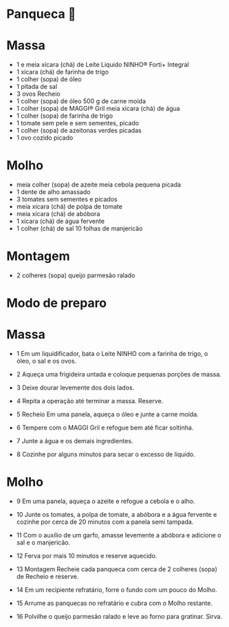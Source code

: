 # Panqueca :spaghetti:
# Massa
 - 1 e meia xícara (chá) de Leite Líquido NINHO® Forti+ Integral
- 1 xícara (chá) de farinha de trigo
- 1 colher (sopa) de óleo
- 1 pitada de sal
- 3 ovos
Recheio
- 1 colher (sopa) de óleo
500 g de carne moída
- 1 colher (sopa) de MAGGI® Gril
meia xícara (chá) de água
- 1 colher (sopa) de farinha de trigo
- 1 tomate sem pele e sem sementes, picado
- 1 colher (sopa) de azeitonas verdes picadas
- 1 ovo cozido picado
# Molho
- meia colher (sopa) de azeite
meia cebola pequena picada
- 1 dente de alho amassado
- 3 tomates sem sementes e picados
- meia xícara (chá) de polpa de tomate
- meia xícara (chá) de abóbora
- 1 xícara (chá) de água fervente
- 1 colher (chá) de sal
10 folhas de manjericão
# Montagem
- 2 colheres (sopa) queijo parmesão ralado

# Modo de preparo
# Massa
- 1 Em um liquidificador, bata o Leite NINHO com a farinha de trigo, o óleo, o sal e os ovos.

- 2 Aqueça uma frigideira untada e coloque pequenas porções de massa.

- 3 Deixe dourar levemente dos dois lados.

- 4 Repita a operação até terminar a massa. Reserve.

- 5 Recheio
Em uma panela, aqueça o óleo e junte a carne moída.

- 6 Tempere com o MAGGI Gril e refogue bem até ficar soltinha.

- 7 Junte a água e os demais ingredientes.

- 8 Cozinhe por alguns minutos para secar o excesso de líquido.

# Molho
- 9 Em uma panela, aqueça o azeite e refogue a cebola e o alho.

- 10 Junte os tomates, a polpa de tomate, a abóbora e a água fervente e cozinhe por cerca de 20 minutos com a panela semi tampada.

- 11 Com o auxílio de um garfo, amasse levemente a abóbora e adicione o sal e o manjericão.

- 12 Ferva por mais 10 minutos e reserve aquecido.

- 13 Montagem
Recheie cada panqueca com cerca de 2 colheres (sopa) de Recheio e reserve.

- 14 Em um recipiente refratário, forre o fundo com um pouco do Molho.

- 15 Arrume as panquecas no refratário e cubra com o Molho restante.

- 16 Polvilhe o queijo parmesão ralado e leve ao forno para gratinar. Sirva. 